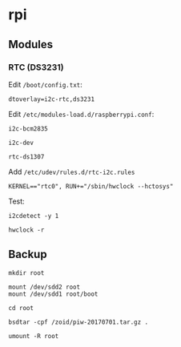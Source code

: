 # rpi

Modules
-------

### RTC (DS3231)

Edit `/boot/config.txt`:

    dtoverlay=i2c-rtc,ds3231

Edit `/etc/modules-load.d/raspberrypi.conf`:

    i2c-bcm2835
    
    i2c-dev
    
    rtc-ds1307
    
Add `/etc/udev/rules.d/rtc-i2c.rules`

    KERNEL=="rtc0", RUN+="/sbin/hwclock --hctosys"
    
Test:

    i2cdetect -y 1
    
    hwclock -r

Backup
------

    mkdir root

    mount /dev/sdd2 root
    mount /dev/sdd1 root/boot

    cd root

    bsdtar -cpf /zoid/piw-20170701.tar.gz .

    umount -R root
